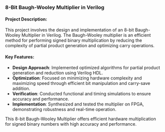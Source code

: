 ### 8-Bit Baugh-Wooley Multiplier in Verilog

#### Project Description:
This project involves the design and implementation of an 8-bit Baugh-Wooley Multiplier in Verilog. The Baugh-Wooley multiplier is an efficient method for performing signed binary multiplication by reducing the complexity of partial product generation and optimizing carry operations.

#### Key Features:
- **Design Approach**: Implemented optimized algorithms for partial product generation and reduction using Verilog HDL.
- **Optimization**: Focused on minimizing hardware complexity and maximizing speed through efficient bit manipulation and carry-save addition.
- **Verification**: Conducted functional and timing simulations to ensure accuracy and performance.
- **Implementation**: Synthesized and tested the multiplier on FPGA, demonstrating robustness and real-time operation.

This 8-bit Baugh-Wooley Multiplier offers efficient hardware multiplication for signed binary numbers with high accuracy and performance.
